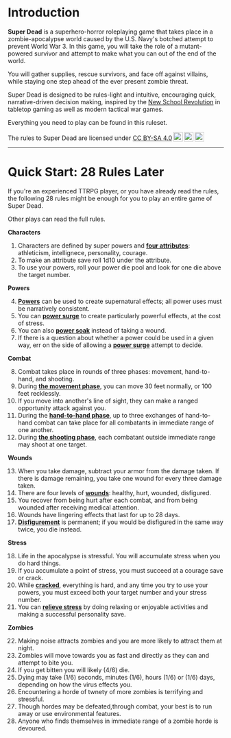 # Introduction

**Super Dead** is a superhero-horror roleplaying game that takes place in a zombie-apocalypse world caused by the U.S. Navy's botched attempt to prevent World War 3. In this game, you will take the role of a mutant-powered survivor and attempt to make what you can out of the end of the world.

You will gather supplies, rescue survivors, and face off against villains, while staying one step ahead of the ever present zombie threat.

Super Dead is designed to be rules-light and intuitive, encouraging quick, narrative-driven decision making, inspired by the [New School Revolution](https://newschoolrevolution.com/what-is-the-new-school-revolution-part-1/) in tabletop gaming as well as modern tactical war games.

Everything you need to play can be found in this ruleset.

<p xmlns:cc="http://creativecommons.org/ns#" xmlns:dct="http://purl.org/dc/terms/">The rules to Super Dead are licensed under <a href="https://creativecommons.org/licenses/by-sa/4.0/?ref=chooser-v1" target="_blank" rel="license noopener noreferrer" style="display:inline-block;">CC BY-SA 4.0<img style="height:22px!important;margin-left:3px;vertical-align:text-bottom;" src="https://mirrors.creativecommons.org/presskit/icons/cc.svg?ref=chooser-v1" alt=""><img style="height:22px!important;margin-left:3px;vertical-align:text-bottom;" src="https://mirrors.creativecommons.org/presskit/icons/by.svg?ref=chooser-v1" alt=""><img style="height:22px!important;margin-left:3px;vertical-align:text-bottom;" src="https://mirrors.creativecommons.org/presskit/icons/sa.svg?ref=chooser-v1" alt=""></a></p>

-----

# Quick Start: 28 Rules Later

If you're an experienced TTRPG player, or you have already read the rules, the following 28 rules might be enough for you to play an entire game of Super Dead.

Other plays can read the full rules.

**Characters**

1. Characters are defined by super powers and [**four attributes**](2_characters.md#attributes-and-saves): athleticism, intellignece, personality, courage.
2. To make an attribute save roll 1d10 under the attribute.
3. To use your powers, roll your power die pool and look for one die above the target number.

**Powers**

4. [**Powers**](3_powers.md) can be used to create supernatural effects; all power uses must be narratively consistent.
5. You can [__power surge__](3_powers.md#power-surge) to create particularly powerful effects, at the cost of stress.
6. You can also [__power soak__](3_powers.md#power-soak) instead of taking a wound.
7. If there is a question about whether a power could be used in a given way, err on the side of allowing a [__power surge__](3_powers.md#power-surge) attempt to decide.

**Combat**

8. Combat takes place in rounds of three phases: movement, hand-to-hand, and shooting.
2. During **[the movement phase](4_combat.md#the-movement-phase)**, you can move 30 feet normally, or 100 feet recklessly.
3. If you move into another's line of sight, they can make a ranged opportunity attack against you.
4. During the **[hand-to-hand phase](4_combat.md#the-hand-to-hand-phase)**, up to three exchanges of hand-to-hand combat can take place for all combatants in immediate range of one another.
12. During **[the shooting phase](4_combat.md#the-shooting-phase)**, each combatant outside immediate range may shoot at one target.

**Wounds**

13. When you take damage, subtract your armor from the damage taken. If there is damage remaining, you take one wound for every three damage taken.
2. There are four levels of [**wounds**](4_combat.md#attacks-damage-and-wounds): healthy, hurt, wounded, disfigured.
3. You recover from being hurt after each combat, and from being wounded after receiving medical attention.
4. Wounds have lingering effects that last for up to 28 days.
17.  [**Disfigurement**](4_combat.md#disfigurement-and-death) is permanent; if you would be disfigured in the same way twice, you die instead.

**Stress**

18.   Life in the apocalypse is stressful. You will accumulate stress when you do hard things.
2.  If you accumulate a point of stress, you must succeed at a courage save or crack.
3.  While [**cracked**](2_characters.md#stress), everything is hard, and any time you try to use your powers, you must exceed both your target number and your stress number.
4.  You can [**relieve stress**](2_characters.md#stress-relief) by doing relaxing or enjoyable activities and making a successful personality save.

**Zombies**

22. Making noise attracts zombies and you are more likely to attract them at night.
23.  Zombies will move towards you as fast and directly as they can and attempt to bite you.
23.  If you get bitten you will likely (4/6) die.
24.  Dying may take (1/6) seconds, minutes (1/6), hours (1/6) or (1/6) days, depending on how the virus effects you.
25. Encountering a horde of twnety of more zombies is terrifying and stressful.
26. Though hordes may be defeated,through combat, your best is to run away or use environmental features.
28. Anyone who finds themselves in immediate range of a zombie horde is devoured.